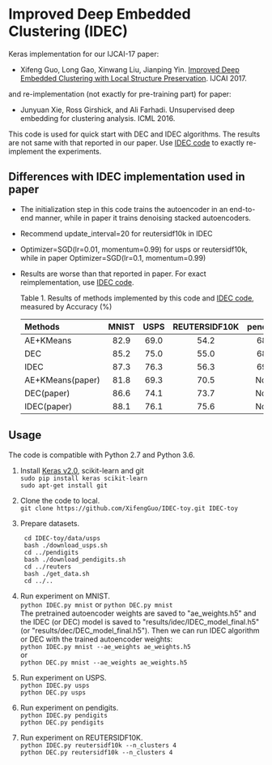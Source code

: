 # Improved Deep Embedded Clustering (IDEC)

Keras implementation for our IJCAI-17 paper:

* Xifeng Guo, Long Gao, Xinwang Liu, Jianping Yin. 
[Improved Deep Embedded Clustering with Local Structure Preservation](https://xifengguo.github.io/papers/IJCAI17-IDEC.pdf). IJCAI 2017.

and re-implementation (not exactly for pre-training part) for paper:

* Junyuan Xie, Ross Girshick, and Ali Farhadi. Unsupervised deep embedding for clustering analysis. ICML 2016.

This code is used for quick start with DEC and IDEC algorithms. 
The results are not same with that reported in our paper. Use [IDEC code](https://github.com/XifengGuo/IDEC) to exactly re-implement the experiments.
   

## Differences with IDEC implementation used in paper
* The initialization step in this code trains the autoencoder in an end-to-end manner, while in paper it trains denoising stacked autoencoders.
* Recommend update_interval=20 for reutersidf10k in IDEC
* Optimizer=SGD(lr=0.01, momentum=0.99) for usps or reutersidf10k, while in paper Optimizer=SGD(lr=0.1, momentum=0.99)
* Results are worse than that reported in paper. For exact reimplementation, use [IDEC code](https://github.com/XifengGuo/IDEC).

    Table 1. Results of methods implemented by this code and [IDEC code](https://github.com/XifengGuo/IDEC), measured by Accuracy (%)
    
    Methods     |     MNIST   |   USPS   |   REUTERSIDF10K |  pendigits
    :-----------|:-----------:|:--------:|:--------------: |:-----------:
    AE+KMeans   |  82.9       |  69.0    |  54.2           |  68.6
    DEC         |  85.2       |  75.0    |  55.0           |  68.8
    IDEC        |  87.3       |  76.3    |  56.3           |  69.8
    AE+KMeans(paper)| 81.8    |  69.3    |  70.5           |  None
    DEC(paper)  |  86.6       |  74.1    |  73.7           |  None
    IDEC(paper) |  88.1       |  76.1    |  75.6           |  None


## Usage
The code is compatible with Python 2.7 and Python 3.6.
1. Install [Keras v2.0](https://github.com/fchollet/keras), scikit-learn and git   
`sudo pip install keras scikit-learn`   
`sudo apt-get install git`
2. Clone the code to local.   
`git clone https://github.com/XifengGuo/IDEC-toy.git IDEC-toy`
3. Prepare datasets.    

        cd IDEC-toy/data/usps   
        bash ./download_usps.sh   
        cd ../pendigits   
        bash ./download_pendigits.sh   
        cd ../reuters  
        bash ./get_data.sh   
        cd ../..
    
4. Run experiment on MNIST.   
`python IDEC.py mnist` or `python DEC.py mnist`   
The pretrained autoencoder weights are saved to "ae_weights.h5" and the IDEC (or DEC) model is saved to "results/idec/IDEC_model_final.h5" (or "results/dec/DEC_model_final.h5").
Then we can run IDEC algorithm or DEC with the trained autoencoder weights:   
`python IDEC.py mnist --ae_weights ae_weights.h5`   
or   
`python DEC.py mnist --ae_weights ae_weights.h5`

5. Run experiment on USPS.   
`python IDEC.py usps`   
`python DEC.py usps`

5. Run experiment on pendigits.   
`python IDEC.py pendigits`   
`python DEC.py pendigits`

6. Run experiment on REUTERSIDF10K.   
`python IDEC.py reutersidf10k --n_clusters 4`   
`python DEC.py reutersidf10k --n_clusters 4`
